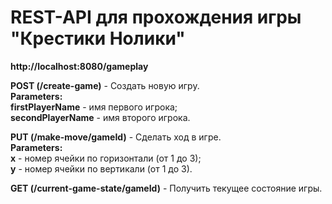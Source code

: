 # REST-API для прохождения игры "Крестики Нолики"

**http://localhost:8080/gameplay**

**POST (/create-game)** - Создать новую игру.     
**Parameters:**  
**firstPlayerName** - имя первого игрока;     
**secondPlayerName** - имя второго игрока.

**PUT (/make-move/gameId)** - Сделать ход в игре.   
**Parameters:**     
**x** - номер ячейки по горизонтали (от 1 до 3);    
**y** - номер ячейки по вертикали (от 1 до 3).
 
**GET (/current-game-state/gameId)** - Получить текущее состояние игры. 
